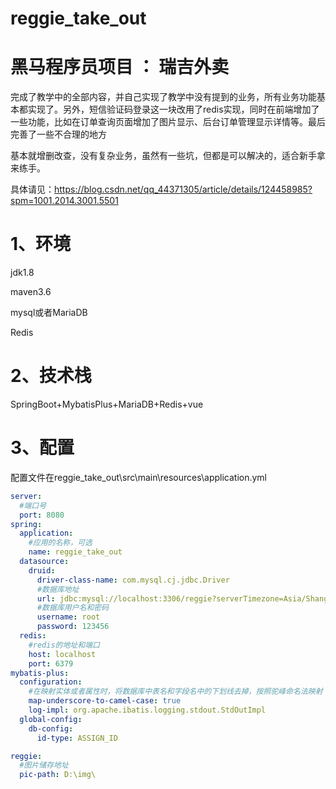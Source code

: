 # reggie_take_out

# 黑马程序员项目 ： 瑞吉外卖

完成了教学中的全部内容，并自己实现了教学中没有提到的业务，所有业务功能基本都实现了。另外，短信验证码登录这一块改用了redis实现，同时在前端增加了一些功能，比如在订单查询页面增加了图片显示、后台订单管理显示详情等。最后完善了一些不合理的地方

基本就增删改查，没有复杂业务，虽然有一些坑，但都是可以解决的，适合新手拿来练手。

具体请见：https://blog.csdn.net/qq_44371305/article/details/124458985?spm=1001.2014.3001.5501

# 1、环境

jdk1.8

maven3.6

mysql或者MariaDB

Redis

# 2、技术栈

SpringBoot+MybatisPlus+MariaDB+Redis+vue

# 3、配置

配置文件在reggie_take_out\src\main\resources\application.yml

```yaml
server:
  #端口号
  port: 8080
spring:
  application:
    #应用的名称，可选
    name: reggie_take_out
  datasource:
    druid:
      driver-class-name: com.mysql.cj.jdbc.Driver
      #数据库地址
      url: jdbc:mysql://localhost:3306/reggie?serverTimezone=Asia/Shanghai&useUnicode=true&characterEncoding=utf-8&zeroDateTimeBehavior=convertToNull&useSSL=false&allowPublicKeyRetrieval=true
      #数据库用户名和密码
      username: root
      password: 123456
  redis:
    #redis的地址和端口
    host: localhost
    port: 6379
mybatis-plus:
  configuration:
    #在映射实体或者属性时，将数据库中表名和字段名中的下划线去掉，按照驼峰命名法映射
    map-underscore-to-camel-case: true
    log-impl: org.apache.ibatis.logging.stdout.StdOutImpl
  global-config:
    db-config:
      id-type: ASSIGN_ID

reggie:
  #图片储存地址
  pic-path: D:\img\
```

# 

